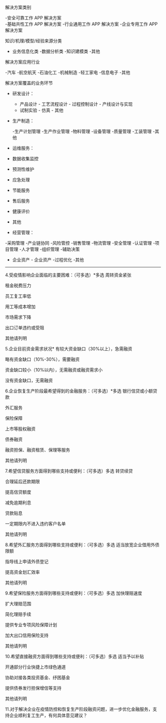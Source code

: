 解决方案类别

-安全可靠工作 APP 解决方案  
-基础共性工作 APP 解决方案
-行业通用工作 APP 解决方案
-企业专用工作 APP 解决方案



知识/机理/模型/经验来源分类

- 业务信息化类
-数据分析类
-知识建模类
-其他


解决方案应用行业

-汽车
-航空航天
-石油化工
-机械制造
-轻工家电
-信息电子
-其他


解决方案覆盖的业务环节

- 研发设计：
	- 产品设计 - 工艺流程设计  - 过程控制设计  - 产线设计与实现
	- 试制实验 - 仿真  - 其他
	
	
- 生产制造：

	-生产计划管理  -生产作业管理  -物料管理  -设备管理
	-质量管理  -工装管理  -其他 
	
	
- 运维服务：

- 数据收集监控
- 预测性维护
- 应急处理
- 节能服务
- 售后服务
- 健康评价
- 其他

- 经营管理：

 -采购管理  -产业链协同  -风险管控  -销售管理 -物流管理
 -安全管理  -认证管理 -项目管理  -人才管理  -组织管理 -辅助决策
- 企业资产  - 企业资产 -过程优化  -其他



----

4.受疫情影响企业面临的主要困难：（可多选）*多选
周转资金紧张

租金税费压力

员工复工率低

用工等成本增加

市场需求下降

出口订单违约或受阻

其他请列明

5.企业目前资金需求状况*
有较大资金缺口（30%以上），急需融资

略有资金缺口（10%-30%），需要融资

资金缺口较小（10%以内），无需融资或融资需求小

没有资金缺口，无需融资

6.企业恢复生产阶段最希望得到的金融服务：（可多选）*多选
银行信贷或小额贷款

外汇服务

保险保障

上市等股权融资

债券融资

融资担保、融资租赁、保理等服务

其他请列明

7.希望信贷服务方面得到哪些支持或便利：（可多选）多选
转贷续贷

合理延后还款期限

提高信贷额度

减免逾期利息

贷款贴息

一定期限内不进入违约客户名单

其他请列明

8.希望外汇服务方面得到哪些支持或便利：（可多选）多选
适当放宽企业借用外债限额

指导线上申请外债登记

提高资金划汇效率

其他请列明

9.希望保险服务方面得到哪些支持或便利：（可多选）多选
加快理赔速度

扩大理赔范围

简化理赔手续

提供专业专项风险保障计划

加大出口信用保险支持

其他请列明

10.希望直接融资方面得到哪些支持或便利：（可多选）多选
适当予以补贴

开通部分行业快捷上市绿色通道

协助对接各类投资基金、纾困基金

提供债券发行担保增信等支持

其他请列明

11.对于解决企业在疫情防控和恢复生产阶段融资问题，进一步优化金融服务，支持企业顺利复工生产，有何具体意见建议？


